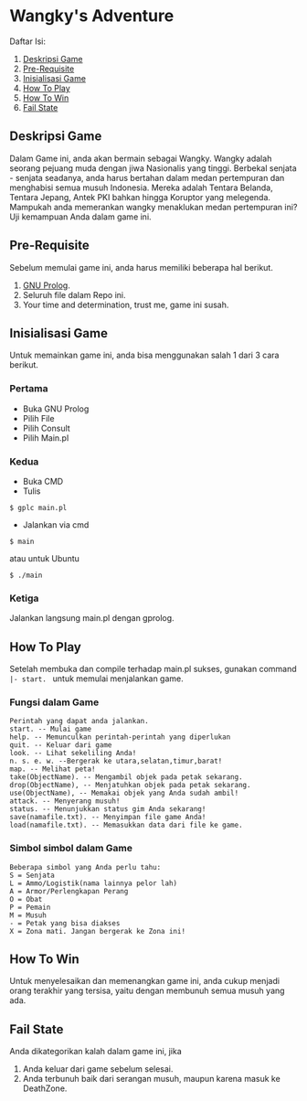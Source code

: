 # Wangky's Adventure
  Daftar Isi:
  1. [Deskripsi Game](#deskripsi-game)
  2. [Pre-Requisite](#pre-requisite)
  3. [Inisialisasi Game](#inisialisasi-game)
  4. [How To Play](#how-to-play)
  5. [How To Win](#how-to-win)
  6. [Fail State](#fail-state)
## Deskripsi Game
  Dalam Game ini, anda akan bermain sebagai Wangky. Wangky adalah seorang pejuang muda dengan jiwa Nasionalis yang tinggi. Berbekal senjata - senjata seadanya, anda harus bertahan dalam medan pertempuran dan menghabisi semua musuh Indonesia. Mereka adalah Tentara Belanda, Tentara Jepang, Antek PKI bahkan hingga Koruptor yang melegenda. Mampukah anda memerankan wangky menaklukan medan pertempuran ini? Uji kemampuan Anda dalam game ini.
  
## Pre-Requisite
  Sebelum memulai game ini, anda harus memiliki beberapa hal berikut.
  1. [GNU Prolog](http://www.gprolog.org/#download).
  2. Seluruh file dalam Repo ini.
  3. Your time and determination, trust me, game ini susah.

## Inisialisasi Game
  Untuk memainkan game ini, anda bisa menggunakan salah 1 dari 3 cara berikut.
  ### Pertama
  * Buka GNU Prolog
  * Pilih File
  * Pilih Consult
  * Pilih Main.pl
  ### Kedua
  * Buka CMD
  * Tulis
  ```
  $ gplc main.pl
  ```
  * Jalankan via cmd
  ```
  $ main
  ```
  atau untuk Ubuntu
  ```
  $ ./main
  ```
  ### Ketiga
  Jalankan langsung main.pl dengan gprolog.

## How To Play
  Setelah membuka dan compile terhadap main.pl sukses, gunakan command ```|- start. ``` untuk memulai menjalankan game.
  ### Fungsi dalam Game
  ```
  Perintah yang dapat anda jalankan.
  start. -- Mulai game                                                     
  help. -- Memunculkan perintah-perintah yang diperlukan                  
  quit. -- Keluar dari game                                                
  look. -- Lihat sekeliling Anda!                                         
  n. s. e. w. --Bergerak ke utara,selatan,timur,barat!                    
  map. -- Melihat peta!                                                   
  take(ObjectName). -- Mengambil objek pada petak sekarang.                   
  drop(ObjectName), -- Menjatuhkan objek pada petak sekarang.                 
  use(ObjectName), -- Memakai objek yang Anda sudah ambil!                    
  attack. -- Menyerang musuh!                                             
  status. -- Menunjukkan status gim Anda sekarang!                        
  save(namafile.txt). -- Menyimpan file game Anda!                         
  load(namafile.txt). -- Memasukkan data dari file ke game. 
  ```
  ### Simbol simbol dalam Game
  ```
  Beberapa simbol yang Anda perlu tahu:                                   
  S = Senjata                                                             
  L = Ammo/Logistik(nama lainnya pelor lah)                               
  A = Armor/Perlengkapan Perang                                           
  O = Obat                                                                
  P = Pemain                                                              
  M = Musuh                                                               
  - = Petak yang bisa diakses                                             
  X = Zona mati. Jangan bergerak ke Zona ini!              
  ```
  
## How To Win
  Untuk menyelesaikan dan memenangkan game ini, anda cukup menjadi orang terakhir yang tersisa, yaitu dengan membunuh semua musuh yang ada.
  
## Fail State
  Anda dikategorikan kalah dalam game ini, jika
  1. Anda keluar dari game sebelum selesai.
  2. Anda terbunuh baik dari serangan musuh, maupun karena masuk ke DeathZone.
